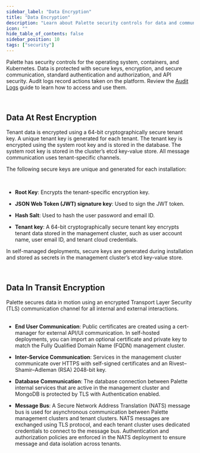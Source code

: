 ```yaml
---
sidebar_label: "Data Encryption"
title: "Data Encryption"
description: "Learn about Palette security controls for data and communications."
icon: ""
hide_table_of_contents: false
sidebar_position: 10
tags: ["security"]
---
```



Palette has security controls for the operating system, containers, and Kubernetes. Data is protected with secure keys, encryption, and secure communication, standard authentication and authorization, and API security. Audit logs record actions taken on the platform. Review the [Audit Logs](../../audit-logs/audit-logs.md) guide to learn how to access and use them.


<br />

## Data At Rest Encryption

Tenant data is encrypted using a 64-bit cryptographically secure tenant key. A unique tenant key is generated for each tenant. The tenant key is encrypted using the system root key and is stored in the database. The system root key is stored in the cluster’s etcd key-value store. All message communication uses tenant-specific channels.

The following secure keys are unique and generated for each installation:

<br />

- **Root Key**: Encrypts the tenant-specific encryption key.


- **JSON Web Token (JWT) signature key**: Used to sign the JWT token.


- **Hash Salt**: Used to hash the user password and email ID.


- **Tenant key**: A 64-bit cryptographically secure tenant key encrypts tenant data stored in the management cluster, such as user account name, user email ID, and tenant cloud credentials.


In self-managed deployments, secure keys are generated during installation and stored as secrets in the management cluster’s etcd key-value store.

<br />

## Data In Transit Encryption

Palette secures data in motion using an encrypted Transport Layer Security (TLS) communication channel for all internal and external interactions.<br /><br />

- **End User Communication**: Public certificates are created using a cert-manager for external API/UI communication. In self-hosted deployments, you can import an optional certificate and private key to match the Fully Qualified Domain Name (FQDN) management cluster.


- **Inter-Service Communication**: Services in the management cluster communicate over HTTPS with self-signed certificates and an Rivest–Shamir–Adleman (RSA) 2048-bit key.


- **Database Communication**: The database connection between Palette internal services that are active in the management cluster and MongoDB is protected by TLS with Authentication enabled.


- **Message Bus**: A Secure Network Address Translation (NATS) message bus is used for asynchronous communication between Palette management clusters and tenant clusters. NATS messages are exchanged using TLS protocol, and each tenant cluster uses dedicated credentials to connect to the message bus. Authentication and authorization policies are enforced in the NATS deployment to ensure message and data isolation across tenants.

